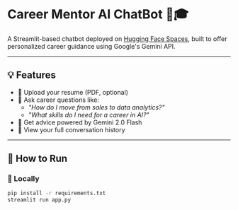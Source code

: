 # Career Mentor AI ChatBot 🤖🎓

A Streamlit-based chatbot deployed on [Hugging Face Spaces](https://huggingface.co/spaces/Nagarjuna-77/peter-assignment-chatbot), built to offer personalized career guidance using Google's Gemini API.

---

## 💡 Features

- 📝 Upload your resume (PDF, optional)
- 🤔 Ask career questions like:
  - *"How do I move from sales to data analytics?"*
  - *"What skills do I need for a career in AI?"*
- 🧠 Get advice powered by Gemini 2.0 Flash
- 💬 View your full conversation history

---

## 🚀 How to Run

### 🔧 Locally

```bash
pip install -r requirements.txt
streamlit run app.py
